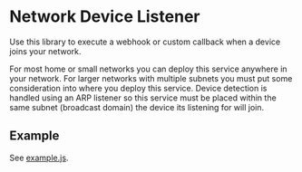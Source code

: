 # Network Device Listener

Use this library to execute a webhook or custom callback when a device joins your network.

For most home or small networks you can deploy this service anywhere in your network. For larger networks with multiple subnets you must put some consideration into where you deploy this service. Device detection is handled using an ARP listener so this service must be placed within the same subnet (broadcast domain) the device its listening for will join.

## Example

See [example.js](example.js).


